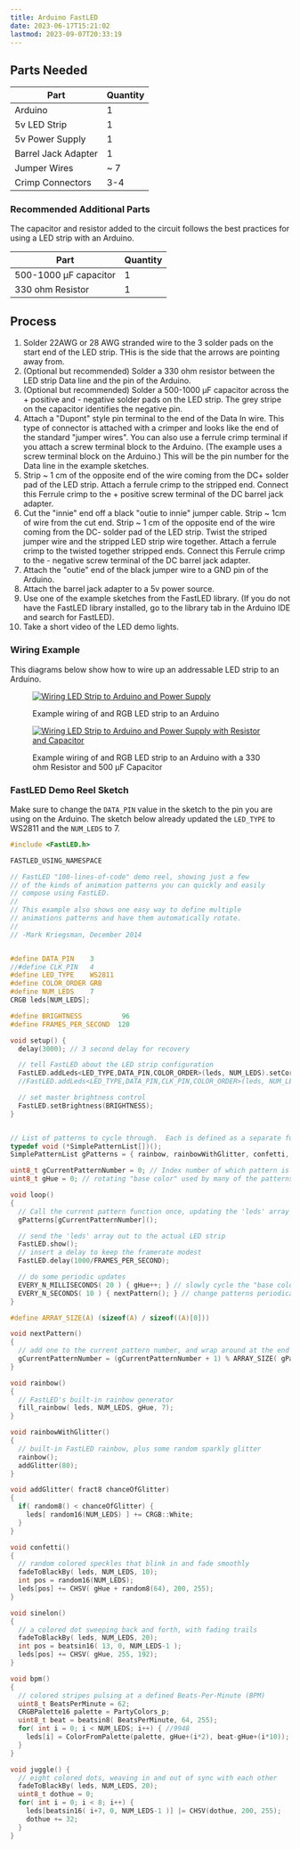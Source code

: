 ```yaml
---
title: Arduino FastLED
date: 2023-06-17T15:21:02
lastmod: 2023-09-07T20:33:19
---
```


## Parts Needed

<div class="responsive-table-markdown">

| Part                | Quantity |
| ------------------- | -------- |
| Arduino             | 1        |
| 5v LED Strip        | 1        |
| 5v Power Supply     | 1        |
| Barrel Jack Adapter | 1        |
| Jumper Wires        | ~ 7      |
| Crimp Connectors    | 3-4      |

</div>

### Recommended Additional Parts

The capacitor and resistor added to the circuit follows the best practices for using a LED strip with an Arduino.

<div class="responsive-table-markdown">

| Part                  | Quantity |
| --------------------- | -------- |
| 500-1000 µF capacitor | 1        |
| 330 ohm Resistor      | 1        |

</div>

## Process

1. Solder 22AWG or 28 AWG stranded wire to the 3 solder pads on the start end of the LED strip. THis is the side that the arrows are pointing away from.
2. (Optional but recommended) Solder a 330 ohm resistor between the LED strip Data line and the pin of the Arduino.
3. (Optional but recommended) Solder a 500-1000 µF capacitor across the + positive and - negative solder pads on the LED strip. The grey stripe on the capacitor identifies the negative pin.
4. Attach a "Dupont" style pin terminal to the end of the Data In wire. This type of connector is attached with a crimper and looks like the end of the standard "jumper wires". You can also use a ferrule crimp terminal if you attach a screw terminal block to the Arduino. (The example uses a screw terminal block on the Arduino.) This will be the pin number for the Data line in the example sketches.
5. Strip ~ 1 cm of the opposite end of the wire coming from the DC+ solder pad of the LED strip. Attach a ferrule crimp to the stripped end. Connect this Ferrule crimp to the + positive screw terminal of the DC barrel jack adapter.
6. Cut the "innie" end off a black "outie to innie" jumper cable. Strip ~ 1cm of wire from the cut end. Strip ~ 1 cm of the opposite end of the wire coming from the DC- solder pad of the LED strip. Twist the striped jumper wire and the stripped LED strip wire together. Attach a ferrule crimp to the twisted together stripped ends. Connect this Ferrule crimp to the - negative screw terminal of the DC barrel jack adapter.
7. Attach the "outie" end of the black jumper wire to a GND pin of the Arduino.
8. Attach the barrel jack adapter to a 5v power source.
9. Use one of the example sketches from the FastLED library. (If you do not have the FastLED library installed, go to the library tab in the Arduino IDE and search for FastLED).
10. Take a short video of the LED demo lights.

### Wiring Example

This diagrams below show how to wire up an addressable LED strip to an Arduino.

<div class="gallery-grid">
<figure>

[![Wiring LED Strip to Arduino and Power Supply](./attachments/2023-rgb-led-strip-arduino.jpg)](./attachments/2023-rgb-led-strip-arduino.jpg)

<figcaption>

Example wiring of and RGB LED strip to an Arduino

</figcaption>

</figure>

<figure>

[![Wiring LED Strip to Arduino and Power Supply with Resistor and Capacitor](./attachments/2023-rgb-led-strip-wiring-diagram-with-resistor-and-capacitor-tinkercad.jpg)](./attachments/2023-rgb-led-strip-wiring-diagram-with-resistor-and-capacitor-tinkercad.png)

<figcaption>

Example wiring of and RGB LED strip to an Arduino with a 330 ohm Resistor and 500 µF Capacitor

</figcaption>

</figure>

</div>

### FastLED Demo Reel Sketch

Make sure to change the `DATA_PIN` value in the sketch to the pin you are using on the Arduino. The sketch below already updated the `LED_TYPE` to WS2811 and the `NUM_LEDS` to 7.

```C
#include <FastLED.h>

FASTLED_USING_NAMESPACE

// FastLED "100-lines-of-code" demo reel, showing just a few
// of the kinds of animation patterns you can quickly and easily
// compose using FastLED.
//
// This example also shows one easy way to define multiple
// animations patterns and have them automatically rotate.
//
// -Mark Kriegsman, December 2014


#define DATA_PIN    3
//#define CLK_PIN   4
#define LED_TYPE    WS2811
#define COLOR_ORDER GRB
#define NUM_LEDS    7
CRGB leds[NUM_LEDS];

#define BRIGHTNESS          96
#define FRAMES_PER_SECOND  120

void setup() {
  delay(3000); // 3 second delay for recovery

  // tell FastLED about the LED strip configuration
  FastLED.addLeds<LED_TYPE,DATA_PIN,COLOR_ORDER>(leds, NUM_LEDS).setCorrection(TypicalLEDStrip);
  //FastLED.addLeds<LED_TYPE,DATA_PIN,CLK_PIN,COLOR_ORDER>(leds, NUM_LEDS).setCorrection(TypicalLEDStrip);

  // set master brightness control
  FastLED.setBrightness(BRIGHTNESS);
}


// List of patterns to cycle through.  Each is defined as a separate function below.
typedef void (*SimplePatternList[])();
SimplePatternList gPatterns = { rainbow, rainbowWithGlitter, confetti, sinelon, juggle, bpm };

uint8_t gCurrentPatternNumber = 0; // Index number of which pattern is current
uint8_t gHue = 0; // rotating "base color" used by many of the patterns

void loop()
{
  // Call the current pattern function once, updating the 'leds' array
  gPatterns[gCurrentPatternNumber]();

  // send the 'leds' array out to the actual LED strip
  FastLED.show();
  // insert a delay to keep the framerate modest
  FastLED.delay(1000/FRAMES_PER_SECOND);

  // do some periodic updates
  EVERY_N_MILLISECONDS( 20 ) { gHue++; } // slowly cycle the "base color" through the rainbow
  EVERY_N_SECONDS( 10 ) { nextPattern(); } // change patterns periodically
}

#define ARRAY_SIZE(A) (sizeof(A) / sizeof((A)[0]))

void nextPattern()
{
  // add one to the current pattern number, and wrap around at the end
  gCurrentPatternNumber = (gCurrentPatternNumber + 1) % ARRAY_SIZE( gPatterns);
}

void rainbow()
{
  // FastLED's built-in rainbow generator
  fill_rainbow( leds, NUM_LEDS, gHue, 7);
}

void rainbowWithGlitter()
{
  // built-in FastLED rainbow, plus some random sparkly glitter
  rainbow();
  addGlitter(80);
}

void addGlitter( fract8 chanceOfGlitter)
{
  if( random8() < chanceOfGlitter) {
    leds[ random16(NUM_LEDS) ] += CRGB::White;
  }
}

void confetti()
{
  // random colored speckles that blink in and fade smoothly
  fadeToBlackBy( leds, NUM_LEDS, 10);
  int pos = random16(NUM_LEDS);
  leds[pos] += CHSV( gHue + random8(64), 200, 255);
}

void sinelon()
{
  // a colored dot sweeping back and forth, with fading trails
  fadeToBlackBy( leds, NUM_LEDS, 20);
  int pos = beatsin16( 13, 0, NUM_LEDS-1 );
  leds[pos] += CHSV( gHue, 255, 192);
}

void bpm()
{
  // colored stripes pulsing at a defined Beats-Per-Minute (BPM)
  uint8_t BeatsPerMinute = 62;
  CRGBPalette16 palette = PartyColors_p;
  uint8_t beat = beatsin8( BeatsPerMinute, 64, 255);
  for( int i = 0; i < NUM_LEDS; i++) { //9948
    leds[i] = ColorFromPalette(palette, gHue+(i*2), beat-gHue+(i*10));
  }
}

void juggle() {
  // eight colored dots, weaving in and out of sync with each other
  fadeToBlackBy( leds, NUM_LEDS, 20);
  uint8_t dothue = 0;
  for( int i = 0; i < 8; i++) {
    leds[beatsin16( i+7, 0, NUM_LEDS-1 )] |= CHSV(dothue, 200, 255);
    dothue += 32;
  }
}

```
